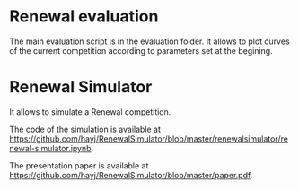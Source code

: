 # Renewal evaluation

The main evaluation script is in the evaluation folder. It allows to plot curves of the current competition according to parameters set at the begining.

# Renewal Simulator

It allows to simulate a Renewal competition.

The code of the simulation is available at <https://github.com/hayj/RenewalSimulator/blob/master/renewalsimulator/renewal-simulator.ipynb>.

The presentation paper is available at <https://github.com/hayj/RenewalSimulator/blob/master/paper.pdf>.